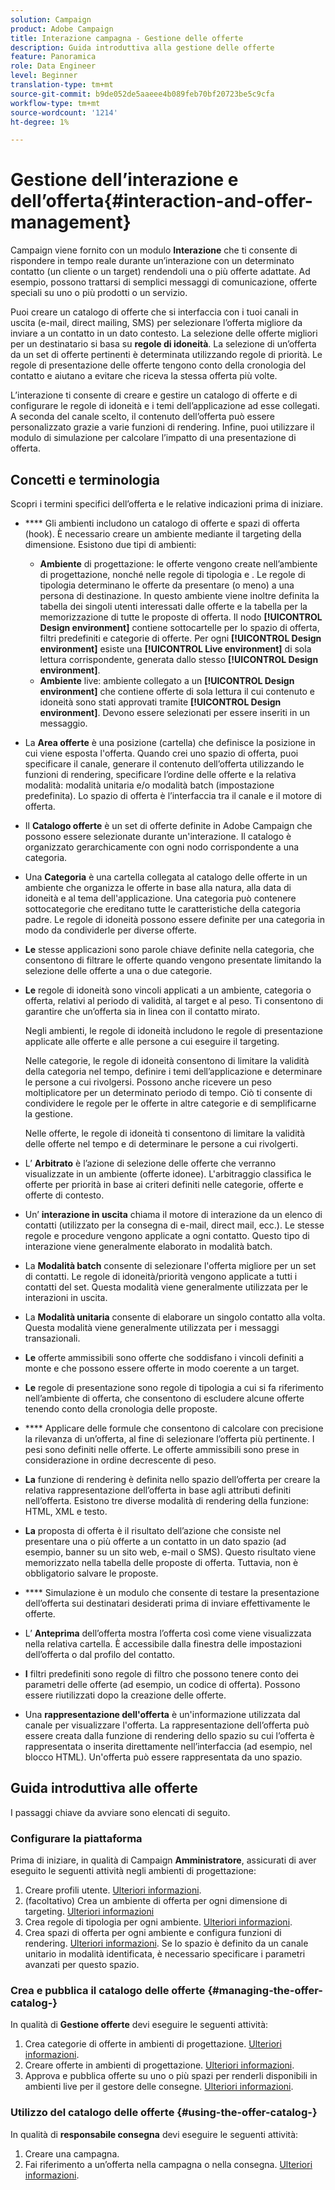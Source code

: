 ```yaml
---
solution: Campaign
product: Adobe Campaign
title: Interazione campagna - Gestione delle offerte
description: Guida introduttiva alla gestione delle offerte
feature: Panoramica
role: Data Engineer
level: Beginner
translation-type: tm+mt
source-git-commit: b9de052de5aaeee4b089feb70bf20723be5c9cfa
workflow-type: tm+mt
source-wordcount: '1214'
ht-degree: 1%

---
```


# Gestione dell’interazione e dell’offerta{#interaction-and-offer-management}

Campaign viene fornito con un modulo **Interazione** che ti consente di rispondere in tempo reale durante un’interazione con un determinato contatto (un cliente o un target) rendendoli una o più offerte adattate. Ad esempio, possono trattarsi di semplici messaggi di comunicazione, offerte speciali su uno o più prodotti o un servizio.

Puoi creare un catalogo di offerte che si interfaccia con i tuoi canali in uscita (e-mail, direct mailing, SMS) per selezionare l’offerta migliore da inviare a un contatto in un dato contesto. La selezione delle offerte migliori per un destinatario si basa su **regole di idoneità**. La selezione di un’offerta da un set di offerte pertinenti è determinata utilizzando regole di priorità. Le regole di presentazione delle offerte tengono conto della cronologia del contatto e aiutano a evitare che riceva la stessa offerta più volte.

L’interazione ti consente di creare e gestire un catalogo di offerte e di configurare le regole di idoneità e i temi dell’applicazione ad esse collegati. A seconda del canale scelto, il contenuto dell’offerta può essere personalizzato grazie a varie funzioni di rendering. Infine, puoi utilizzare il modulo di simulazione per calcolare l’impatto di una presentazione di offerta.

## Concetti e terminologia

Scopri i termini specifici dell’offerta e le relative indicazioni prima di iniziare.

* **** Gli ambienti includono un catalogo di offerte e spazi di offerta (hook). È necessario creare un ambiente mediante il targeting della dimensione.
Esistono due tipi di ambienti:

   * **Ambiente** di progettazione: le offerte vengono create nell’ambiente di progettazione, nonché nelle regole di tipologia e . Le regole di tipologia determinano le offerte da presentare (o meno) a una persona di destinazione. In questo ambiente viene inoltre definita la tabella dei singoli utenti interessati dalle offerte e la tabella per la memorizzazione di tutte le proposte di offerta. Il nodo **[!UICONTROL Design environment]** contiene sottocartelle per lo spazio di offerta, filtri predefiniti e categorie di offerte. Per ogni **[!UICONTROL Design environment]** esiste una **[!UICONTROL Live environment]** di sola lettura corrispondente, generata dallo stesso **[!UICONTROL Design environment]**.
   * **Ambiente** live: ambiente collegato a un  **[!UICONTROL Design environment]** che contiene offerte di sola lettura il cui contenuto e idoneità sono stati approvati tramite  **[!UICONTROL Design environment]**. Devono essere selezionati per essere inseriti in un messaggio.

* La **Area offerte** è una posizione (cartella) che definisce la posizione in cui viene esposta l&#39;offerta. Quando crei uno spazio di offerta, puoi specificare il canale, generare il contenuto dell’offerta utilizzando le funzioni di rendering, specificare l’ordine delle offerte e la relativa modalità: modalità unitaria e/o modalità batch (impostazione predefinita). Lo spazio di offerta è l’interfaccia tra il canale e il motore di offerta.
* Il **Catalogo offerte** è un set di offerte definite in Adobe Campaign che possono essere selezionate durante un&#39;interazione. Il catalogo è organizzato gerarchicamente con ogni nodo corrispondente a una categoria.
* Una **Categoria** è una cartella collegata al catalogo delle offerte in un ambiente che organizza le offerte in base alla natura, alla data di idoneità e al tema dell&#39;applicazione. Una categoria può contenere sottocategorie che ereditano tutte le caratteristiche della categoria padre. Le regole di idoneità possono essere definite per una categoria in modo da condividerle per diverse offerte.
* **Le** stesse applicazioni sono parole chiave definite nella categoria, che consentono di filtrare le offerte quando vengono presentate limitando la selezione delle offerte a una o due categorie.
* **Le** regole di idoneità sono vincoli applicati a un ambiente, categoria o offerta, relativi al periodo di validità, al target e al peso. Ti consentono di garantire che un’offerta sia in linea con il contatto mirato.

   Negli ambienti, le regole di idoneità includono le regole di presentazione applicate alle offerte e alle persone a cui eseguire il targeting.

   Nelle categorie, le regole di idoneità consentono di limitare la validità della categoria nel tempo, definire i temi dell’applicazione e determinare le persone a cui rivolgersi. Possono anche ricevere un peso moltiplicatore per un determinato periodo di tempo. Ciò ti consente di condividere le regole per le offerte in altre categorie e di semplificarne la gestione.

   Nelle offerte, le regole di idoneità ti consentono di limitare la validità delle offerte nel tempo e di determinare le persone a cui rivolgerti.

* L’ **Arbitrato** è l’azione di selezione delle offerte che verranno visualizzate in un ambiente (offerte idonee). L&#39;arbitraggio classifica le offerte per priorità in base ai criteri definiti nelle categorie, offerte e offerte di contesto.
* Un’ **interazione in uscita** chiama il motore di interazione da un elenco di contatti (utilizzato per la consegna di e-mail, direct mail, ecc.). Le stesse regole e procedure vengono applicate a ogni contatto. Questo tipo di interazione viene generalmente elaborato in modalità batch.
* La **Modalità batch** consente di selezionare l&#39;offerta migliore per un set di contatti. Le regole di idoneità/priorità vengono applicate a tutti i contatti del set. Questa modalità viene generalmente utilizzata per le interazioni in uscita.
* La **Modalità unitaria** consente di elaborare un singolo contatto alla volta. Questa modalità viene generalmente utilizzata per i messaggi transazionali.
* **Le** offerte ammissibili sono offerte che soddisfano i vincoli definiti a monte e che possono essere offerte in modo coerente a un target.
* **Le** regole di presentazione sono regole di tipologia a cui si fa riferimento nell’ambiente di offerta, che consentono di escludere alcune offerte tenendo conto della cronologia delle proposte.
* **** Applicare delle formule che consentono di calcolare con precisione la rilevanza di un’offerta, al fine di selezionare l’offerta più pertinente. I pesi sono definiti nelle offerte. Le offerte ammissibili sono prese in considerazione in ordine decrescente di peso.
* **La** funzione di rendering è definita nello spazio dell’offerta per creare la relativa rappresentazione dell’offerta in base agli attributi definiti nell’offerta. Esistono tre diverse modalità di rendering della funzione: HTML, XML e testo.
* **La** proposta di offerta è il risultato dell’azione che consiste nel presentare una o più offerte a un contatto in un dato spazio (ad esempio, banner su un sito web, e-mail o SMS). Questo risultato viene memorizzato nella tabella delle proposte di offerta. Tuttavia, non è obbligatorio salvare le proposte.
* **** Simulazione è un modulo che consente di testare la presentazione dell’offerta sui destinatari desiderati prima di inviare effettivamente le offerte.
* L’ **Anteprima** dell’offerta mostra l’offerta così come viene visualizzata nella relativa cartella. È accessibile dalla finestra delle impostazioni dell’offerta o dal profilo del contatto.
* **I** filtri predefiniti sono regole di filtro che possono tenere conto dei parametri delle offerte (ad esempio, un codice di offerta). Possono essere riutilizzati dopo la creazione delle offerte.
* Una **rappresentazione dell&#39;offerta** è un&#39;informazione utilizzata dal canale per visualizzare l&#39;offerta. La rappresentazione dell’offerta può essere creata dalla funzione di rendering dello spazio su cui l’offerta è rappresentata o inserita direttamente nell’interfaccia (ad esempio, nel blocco HTML). Un&#39;offerta può essere rappresentata da uno spazio.

## Guida introduttiva alle offerte

I passaggi chiave da avviare sono elencati di seguito.

### Configurare la piattaforma

Prima di iniziare, in qualità di Campaign **Amministratore**, assicurati di aver eseguito le seguenti attività negli ambienti di progettazione:

1. Creare profili utente. [Ulteriori informazioni](interaction-operators.md).
1. (facoltativo) Crea un ambiente di offerta per ogni dimensione di targeting. [Ulteriori informazioni](interaction-env.md)
1. Crea regole di tipologia per ogni ambiente. [Ulteriori informazioni](../../interaction/using/managing-offer-presentation.md#creating-and-referencing-an-offer-presentation-rule).
1. Crea spazi di offerta per ogni ambiente e configura funzioni di rendering. [Ulteriori informazioni](../../interaction/using/creating-offer-spaces.md).
Se lo spazio è definito da un canale unitario in modalità identificata, è necessario specificare i parametri avanzati per questo spazio.

### Crea e pubblica il catalogo delle offerte {#managing-the-offer-catalog-}

In qualità di **Gestione offerte** devi eseguire le seguenti attività:

1. Crea categorie di offerte in ambienti di progettazione. [Ulteriori informazioni](../../interaction/using/creating-offer-categories.md).
1. Creare offerte in ambienti di progettazione. [Ulteriori informazioni](../../interaction/using/creating-an-offer.md).
1. Approva e pubblica offerte su uno o più spazi per renderli disponibili in ambienti live per il gestore delle consegne. [Ulteriori informazioni](../../interaction/using/approving-and-activating-an-offer.md).

### Utilizzo del catalogo delle offerte {#using-the-offer-catalog-}

In qualità di **responsabile consegna** devi eseguire le seguenti attività:

1. Creare una campagna.
1. Fai riferimento a un’offerta nella campagna o nella consegna. [Ulteriori informazioni](../../interaction/using/about-outbound-channels.md).


